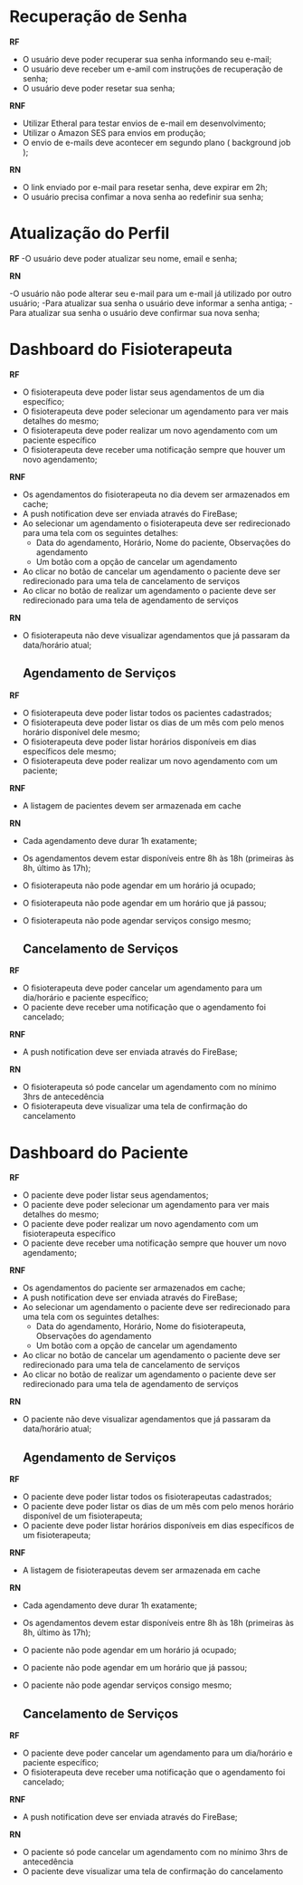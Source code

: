 # Recuperação de Senha

**RF**

- O usuário deve poder recuperar sua senha informando seu e-mail;
- O usuário deve receber um e-amil com instruções de recuperação de senha;
- O usuário deve poder resetar sua senha;

**RNF**

- Utilizar Etheral para testar envios de e-mail em desenvolvimento;
- Utilizar o Amazon SES para envios em produção;
- O envio de e-mails deve acontecer em segundo plano ( background job );

**RN**

- O link enviado por e-mail para resetar senha, deve expirar em 2h;
- O usuário precisa confimar a nova senha ao redefinir sua senha;

# Atualização do Perfil

**RF**
-O usuário deve poder atualizar seu nome, email e senha;

**RN**

-O usuário não pode alterar seu e-mail para um e-mail já utilizado por outro usuário;
-Para atualizar sua senha o usuário deve informar a senha antiga;
-Para atualizar sua senha o usuário deve confirmar sua nova senha;


# Dashboard do Fisioterapeuta

**RF**

- O fisioterapeuta deve poder listar seus agendamentos de um dia específico;
- O fisioterapeuta deve poder selecionar um agendamento para ver mais detalhes do mesmo;
- O fisioterapeuta deve poder realizar um novo agendamento com um paciente específico
- O fisioterapeuta deve receber uma notificação sempre que houver um novo agendamento;

**RNF**

- Os agendamentos do fisioterapeuta no dia devem ser armazenados em cache;
- A push notification deve ser enviada através do FireBase;
- Ao selecionar um agendamento o fisioterapeuta deve ser redirecionado para uma tela com os seguintes detalhes:
  - Data do agendamento, Horário, Nome do paciente, Observações do agendamento
  - Um botão com a opção de cancelar um agendamento
- Ao clicar no botão de cancelar um agendamento o paciente deve ser redirecionado para uma tela de cancelamento de serviços
- Ao clicar no botão de realizar um agendamento o paciente deve ser redirecionado para uma tela de agendamento de serviços

**RN**
- O fisioterapeuta não deve visualizar agendamentos que já passaram da data/horário atual;


  ## Agendamento de Serviços

**RF**

- O fisioterapeuta deve poder listar todos os pacientes cadastrados;
- O fisioterapeuta deve poder listar os dias de um mês com pelo menos horário disponível dele mesmo;
- O fisioterapeuta deve poder listar horários disponíveis em dias específicos dele mesmo;
- O fisioterapeuta deve poder realizar um novo agendamento com um paciente;

**RNF**

- A listagem de pacientes devem ser armazenada em cache

**RN**

- Cada agendamento deve durar 1h exatamente;
- Os agendamentos devem estar disponíveis entre 8h às 18h (primeiras às 8h, último às 17h);
- O fisioterapeuta não pode agendar em um horário já ocupado;
- O fisioterapeuta não pode agendar em um horário que já passou;
- O fisioterapeuta não pode agendar serviços consigo mesmo;

  ## Cancelamento de Serviços

**RF**
- O fisioterapeuta deve poder cancelar um agendamento para um dia/horário e paciente específico;
- O paciente deve receber uma notificação que o agendamento foi cancelado;

**RNF**
- A push notification deve ser enviada através do FireBase;

**RN**
- O fisioterapeuta só pode cancelar um agendamento com no mínimo 3hrs de antecedência
- O fisioterapeuta deve visualizar uma tela de confirmação do cancelamento

# Dashboard do Paciente

**RF**

- O paciente deve poder listar seus agendamentos;
- O paciente deve poder selecionar um agendamento para ver mais detalhes do mesmo;
- O paciente deve poder realizar um novo agendamento com um fisioterapeuta específico
- O paciente deve receber uma notificação sempre que houver um novo agendamento;

**RNF**

- Os agendamentos do paciente ser armazenados em cache;
- A push notification deve ser enviada através do FireBase;
- Ao selecionar um agendamento o paciente deve ser redirecionado para uma tela com os seguintes detalhes:
  - Data do agendamento, Horário, Nome do fisioterapeuta, Observações do agendamento
  - Um botão com a opção de cancelar um agendamento
- Ao clicar no botão de cancelar um agendamento o paciente deve ser redirecionado para uma tela de cancelamento de serviços
- Ao clicar no botão de realizar um agendamento o paciente deve ser redirecionado para uma tela de agendamento de serviços

**RN**
- O paciente não deve visualizar agendamentos que já passaram da data/horário atual;

  ## Agendamento de Serviços

**RF**

- O paciente deve poder listar todos os fisioterapeutas cadastrados;
- O paciente deve poder listar os dias de um mês com pelo menos horário disponível de um fisioterapeuta;
- O paciente deve poder listar horários disponíveis em dias específicos de um fisioterapeuta;

**RNF**

- A listagem de fisioterapeutas devem ser armazenada em cache

**RN**

- Cada agendamento deve durar 1h exatamente;
- Os agendamentos devem estar disponíveis entre 8h às 18h (primeiras às 8h, último às 17h);
- O paciente não pode agendar em um horário já ocupado;
- O paciente não pode agendar em um horário que já passou;
- O paciente não pode agendar serviços consigo mesmo;

  ## Cancelamento de Serviços

**RF**
- O paciente deve poder cancelar um agendamento para um dia/horário e paciente específico;
- O fisioterapeuta deve receber uma notificação que o agendamento foi cancelado;

**RNF**
- A push notification deve ser enviada através do FireBase;

**RN**
- O paciente só pode cancelar um agendamento com no mínimo 3hrs de antecedência
- O paciente deve visualizar uma tela de confirmação do cancelamento


